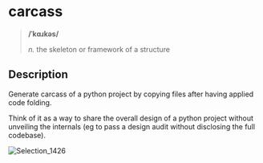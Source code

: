 # carcass

> **/ˈkɑɹkəs/**
>    
>    *n.* the skeleton or framework of a structure

## Description

Generate carcass of a python project by copying files after having applied code folding.

Think of it as a way to share the overall design of a python project without unveiling the internals (eg to pass a design audit without disclosing the full codebase).

![Selection_1426](https://user-images.githubusercontent.com/84227/211879599-b90b113e-f751-4caa-b6c4-f1a7910032bb.png)

